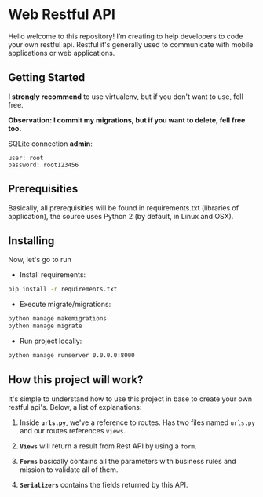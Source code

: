 # Web Restful API

Hello welcome to this repository! I’m creating to help developers to code your own restful api. Restful it's generally used to communicate with mobile applications or web applications.

## Getting Started

**I strongly recommend** to use virtualenv, but if you don't want to use, fell free. 

**Observation: I commit my migrations, but if you want to delete, fell free too.**

SQLite connection **admin**:

	user: root
	password: root123456
	
## Prerequisities

Basically, all prerequisities will be found in requirements.txt (libraries of application), the source uses Python 2 (by default, in Linux and OSX).

## Installing

Now, let's go to run

* Install requirements:

```bash
pip install -r requirements.txt
```

* Execute migrate/migrations:

```bash
python manage makemigrations
python manage migrate
```

* Run project locally:

```bash
python manage runserver 0.0.0.0:8000
```

## How this project will work?

It's simple to understand how to use this project in base to create your own restful api's. Below, a list of explanations:

1. Inside **`urls.py`**, we've a reference to routes. Has two files named `urls.py` and our routes references `views`.

2. **`Views`** will return a result from Rest API by using a `form`.

3. **`Forms`** basically contains all the parameters with business rules and mission to validate all of them.

4. **`Serializers`** contains the fields returned by this API.